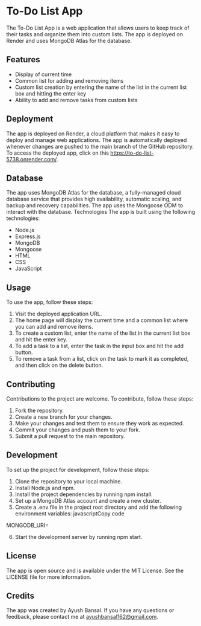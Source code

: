 # To-Do List App
The To-Do List App is a web application that allows users to keep track of their tasks and organize them into custom lists. The app is deployed on Render and uses MongoDB Atlas for the database.
## Features
*	Display of current time
*	Common list for adding and removing items
*	Custom list creation by entering the name of the list in the current list box and hitting the enter key
*	Ability to add and remove tasks from custom lists
## Deployment
The app is deployed on Render, a cloud platform that makes it easy to deploy and manage web applications. The app is automatically deployed whenever changes are pushed to the main branch of the GitHub repository.
To access the deployed app, click on this https://to-do-list-5738.onrender.com/.
## Database
The app uses MongoDB Atlas for the database, a fully-managed cloud database service that provides high availability, automatic scaling, and backup and recovery capabilities. The app uses the Mongoose ODM to interact with the database.
Technologies
The app is built using the following technologies:
*	Node.js
*	Express.js
*	MongoDB
*	Mongoose
*	HTML
*	CSS
*	JavaScript
## Usage
To use the app, follow these steps:
1.	Visit the deployed application URL.
2.	The home page will display the current time and a common list where you can add and remove items.
3.	To create a custom list, enter the name of the list in the current list box and hit the enter key.
4.	To add a task to a list, enter the task in the input box and hit the add button.
5.	To remove a task from a list, click on the task to mark it as completed, and then click on the delete button.
## Contributing
Contributions to the project are welcome. To contribute, follow these steps:
1.	Fork the repository.
2.	Create a new branch for your changes.
3.	Make your changes and test them to ensure they work as expected.
4.	Commit your changes and push them to your fork.
5.	Submit a pull request to the main repository.
## Development
To set up the project for development, follow these steps:
1.	Clone the repository to your local machine.
2.	Install Node.js and npm.
3.	Install the project dependencies by running npm install.
4.	Set up a MongoDB Atlas account and create a new cluster.
5.	Create a .env file in the project root directory and add the following environment variables:
javascriptCopy code

MONGODB_URI=<your MongoDB Atlas connection string> 

6.	Start the development server by running npm start.

## License
The app is open source and is available under the MIT License. See the LICENSE file for more information.

## Credits
The app was created by Ayush Bansal. If you have any questions or feedback, please contact me at ayushbansal162@gmail.com.

